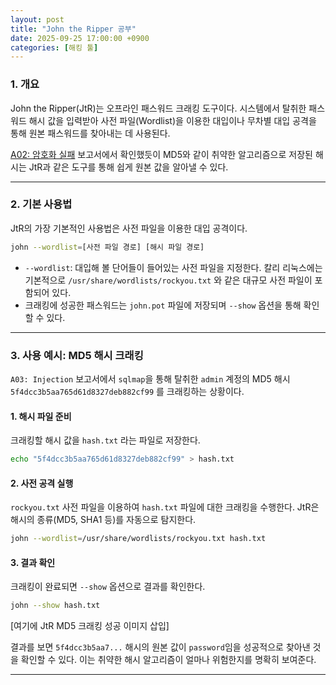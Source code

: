 ```yaml
---
layout: post
title: "John the Ripper 공부"
date: 2025-09-25 17:00:00 +0900
categories: [해킹 툴]
---
```


### 1. 개요

John the Ripper(JtR)는 오프라인 패스워드 크래킹 도구이다. 시스템에서 탈취한 패스워드 해시 값을 입력받아 사전 파일(Wordlist)을 이용한 대입이나 무차별 대입 공격을 통해 원본 패스워드를 찾아내는 데 사용된다.

[A02: 암호화 실패](https://hamap0.github.io/projects/owasp-top-10/2025/08/26/A02_Cryptographic-Failures.html) 보고서에서 확인했듯이 MD5와 같이 취약한 알고리즘으로 저장된 해시는 JtR과 같은 도구를 통해 쉽게 원본 값을 알아낼 수 있다.

---

### 2. 기본 사용법

JtR의 가장 기본적인 사용법은 사전 파일을 이용한 대입 공격이다.

```bash
john --wordlist=[사전 파일 경로] [해시 파일 경로]
```

*   `--wordlist`: 대입해 볼 단어들이 들어있는 사전 파일을 지정한다. 칼리 리눅스에는 기본적으로 `/usr/share/wordlists/rockyou.txt` 와 같은 대규모 사전 파일이 포함되어 있다.
*   크래킹에 성공한 패스워드는 `john.pot` 파일에 저장되며 `--show` 옵션을 통해 확인할 수 있다.

---

### 3. 사용 예시: MD5 해시 크래킹

`A03: Injection` 보고서에서 `sqlmap`을 통해 탈취한 `admin` 계정의 MD5 해시 `5f4dcc3b5aa765d61d8327deb882cf99` 를 크래킹하는 상황이다.

#### **1. 해시 파일 준비**
크래킹할 해시 값을 `hash.txt` 라는 파일로 저장한다.
```bash
echo "5f4dcc3b5aa765d61d8327deb882cf99" > hash.txt
```

#### **2. 사전 공격 실행**
`rockyou.txt` 사전 파일을 이용하여 `hash.txt` 파일에 대한 크래킹을 수행한다. JtR은 해시의 종류(MD5, SHA1 등)를 자동으로 탐지한다.
```bash
john --wordlist=/usr/share/wordlists/rockyou.txt hash.txt
```

#### **3. 결과 확인**
크래킹이 완료되면 `--show` 옵션으로 결과를 확인한다.
```bash
john --show hash.txt
```
[여기에 JtR MD5 크래킹 성공 이미지 삽입]

결과를 보면 `5f4dcc3b5aa7...` 해시의 원본 값이 `password`임을 성공적으로 찾아낸 것을 확인할 수 있다. 이는 취약한 해시 알고리즘이 얼마나 위험한지를 명확히 보여준다.

<hr class="short-rule">
